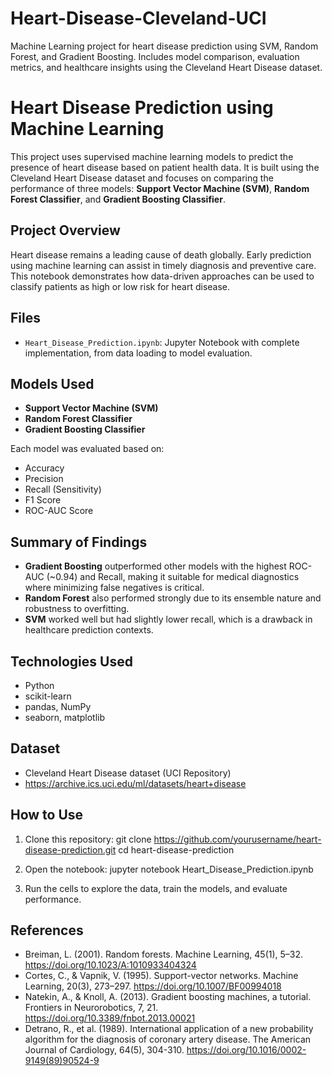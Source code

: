 # Heart-Disease-Cleveland-UCI
Machine Learning project for heart disease prediction using SVM, Random Forest, and Gradient Boosting. Includes model comparison, evaluation metrics, and healthcare insights using the Cleveland Heart Disease dataset.
# Heart Disease Prediction using Machine Learning

This project uses supervised machine learning models to predict the presence of heart disease based on patient health data. It is built using the Cleveland Heart Disease dataset and focuses on comparing the performance of three models: **Support Vector Machine (SVM)**, **Random Forest Classifier**, and **Gradient Boosting Classifier**.

## Project Overview

Heart disease remains a leading cause of death globally. Early prediction using machine learning can assist in timely diagnosis and preventive care. This notebook demonstrates how data-driven approaches can be used to classify patients as high or low risk for heart disease.

## Files

- `Heart_Disease_Prediction.ipynb`: Jupyter Notebook with complete implementation, from data loading to model evaluation.

## Models Used

- **Support Vector Machine (SVM)**
- **Random Forest Classifier**
- **Gradient Boosting Classifier**

Each model was evaluated based on:
- Accuracy
- Precision
- Recall (Sensitivity)
- F1 Score
- ROC-AUC Score

## Summary of Findings

- **Gradient Boosting** outperformed other models with the highest ROC-AUC (~0.94) and Recall, making it suitable for medical diagnostics where minimizing false negatives is critical.
- **Random Forest** also performed strongly due to its ensemble nature and robustness to overfitting.
- **SVM** worked well but had slightly lower recall, which is a drawback in healthcare prediction contexts.

## Technologies Used

- Python
- scikit-learn
- pandas, NumPy
- seaborn, matplotlib

## Dataset

- Cleveland Heart Disease dataset (UCI Repository)
- https://archive.ics.uci.edu/ml/datasets/heart+disease

## How to Use

1. Clone this repository:
   git clone https://github.com/yourusername/heart-disease-prediction.git
   cd heart-disease-prediction

2. Open the notebook:
   jupyter notebook Heart_Disease_Prediction.ipynb

3. Run the cells to explore the data, train the models, and evaluate performance.

## References

- Breiman, L. (2001). Random forests. Machine Learning, 45(1), 5–32. https://doi.org/10.1023/A:1010933404324  
- Cortes, C., & Vapnik, V. (1995). Support-vector networks. Machine Learning, 20(3), 273–297. https://doi.org/10.1007/BF00994018  
- Natekin, A., & Knoll, A. (2013). Gradient boosting machines, a tutorial. Frontiers in Neurorobotics, 7, 21. https://doi.org/10.3389/fnbot.2013.00021  
- Detrano, R., et al. (1989). International application of a new probability algorithm for the diagnosis of coronary artery disease. The American Journal of Cardiology, 64(5), 304-310. https://doi.org/10.1016/0002-9149(89)90524-9  

